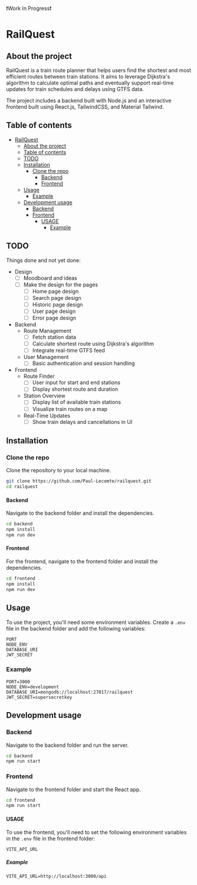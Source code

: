 ❗Work In Progress❗



# RailQuest

## About the project
RailQuest is a train route planner that helps users find the shortest and most efficient routes between train stations. It aims to leverage Dijkstra's algorithm to calculate optimal paths and eventually support real-time updates for train schedules and delays using GTFS data.

The project includes a backend built with Node.js and an interactive frontend built using React.js, TailwindCSS, and Material Tailwind.

## Table of contents
* [RailQuest](#railquest)
    * [About the project](#about-the-project)
    * [Table of contents](#table-of-contents)
    * [TODO](#todo)
    * [Installation](#installation)
        * [Clone the repo](#clone-the-repo)
            * [Backend](#backend)
            * [Frontend](#frontend)
    * [Usage](#usage)
        * [Example](#example)
    * [Development usage](#development-usage)
        * [Backend](#backend-1)
        * [Frontend](#frontend-1)
            * [USAGE](#usage-1)
                * [Example](#example-1)

## TODO
Things done and not yet done:
- Design
    - [ ] Moodboard and ideas
    - [ ] Make the design for the pages
        - [ ] Home page design
        - [ ] Search page design
        - [ ] Historic page design
        - [ ] User page design
        - [ ] Error page design
- Backend
    - Route Management
        - [ ] Fetch station data
        - [ ] Calculate shortest route using Dijkstra's algorithm
        - [ ] Integrate real-time GTFS feed
    - User Management
        - [ ] Basic authentication and session handling
- Frontend
    - Route Finder
        - [ ] User input for start and end stations
        - [ ] Display shortest route and duration
    - Station Overview
        - [ ] Display list of available train stations
        - [ ] Visualize train routes on a map
    - Real-Time Updates
        - [ ] Show train delays and cancellations in UI

## Installation
### Clone the repo
Clone the repository to your local machine.
```bash
git clone https://github.com/Paul-Lecomte/railquest.git
cd railquest
```

#### Backend
Navigate to the backend folder and install the dependencies.
```bash
cd backend
npm install
npm run dev
```

#### Frontend
For the frontend, navigate to the frontend folder and install the dependencies.
```bash
cd frontend
npm install
npm run dev
```

## Usage
To use the project, you'll need some environment variables. Create a `.env` file in the backend folder and add the following variables:
```env
PORT
NODE_ENV
DATABASE_URI
JWT_SECRET
```

### Example
```env
PORT=3000
NODE_ENV=development
DATABASE_URI=mongodb://localhost:27017/railquest
JWT_SECRET=supersecretkey
```

## Development usage
### Backend
Navigate to the backend folder and run the server.
```bash
cd backend
npm run start
```

### Frontend
Navigate to the frontend folder and start the React app.
```bash
cd frontend
npm run start
```

#### USAGE
To use the frontend, you'll need to set the following environment variables in the `.env` file in the frontend folder:
```env
VITE_API_URL
```

##### Example
```env
VITE_API_URL=http://localhost:3000/api
```
